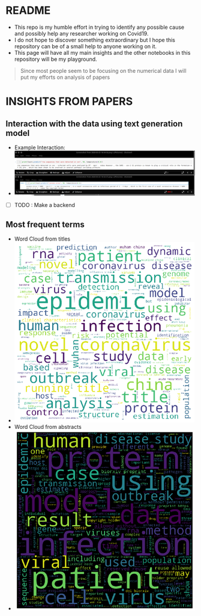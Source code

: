 # README

- This repo is my humble effort in trying to identify any possible cause and possibly help any researcher working on Covid19.
- I do not hope to discover something extraordinary but I hope this repository can be of a small help to anyone working on it.
- This page will have all my main insights and the other notebooks in this repository will be my playground.
> Since most people seem to be focusing on the numerical data I will put my efforts on analysis of papers
# INSIGHTS FROM PAPERS

## Interaction with the data using text generation model
- Example Interaction:
- ![img](insights/collate.png)
- [ ] TODO : Make a backend

## Most frequent terms
- Word Cloud from titles
- ![wct](insights/titlWC.png)
- Word Cloud from abstracts
- ![wct](insights/absWC.png)
